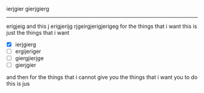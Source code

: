 ierjgier
gierjgierg

---
erigjeig
and this j erigjerijg
rjgeirgjerigjerigeg
for the things that i want this is 
just the things that i want
- [x] ierjgierg
- [ ] ergijeriger
- [ ] giergjierjge 
- [ ] gierjgier

and then for the things that i cannot give you the things that i want you to do this is jus 